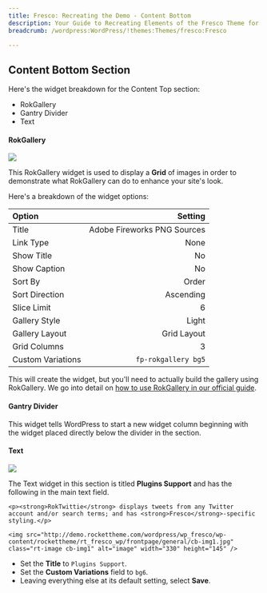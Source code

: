 ```yaml
---
title: Fresco: Recreating the Demo - Content Bottom
description: Your Guide to Recreating Elements of the Fresco Theme for WordPress
breadcrumb: /wordpress:WordPress/!themes:Themes/fresco:Fresco

---
```


Content Bottom Section
-----
Here's the widget breakdown for the Content Top section:

* RokGallery
* Gantry Divider
* Text

#### RokGallery

![][demo1]

This RokGallery widget is used to display a **Grid** of images in order to demonstrate what RokGallery can do to enhance your site's look.

Here's a breakdown of the widget options: 

| Option            |                     Setting |  
| :---------------- | --------------------------: |  
| Title             | Adobe Fireworks PNG Sources |  
| Link Type         |                        None |  
| Show Title        |                          No |  
| Show Caption      |                          No |  
| Sort By           |                       Order |  
| Sort Direction    |                   Ascending |  
| Slice Limit       |                           6 |  
| Gallery Style     |                       Light |  
| Gallery Layout    |                 Grid Layout |  
| Grid Columns      |                           3 |  
| Custom Variations |         `fp-rokgallery bg5` |  

This will create the widget, but you'll need to actually build the gallery using RokGallery. We go into detail on [how to use RokGallery in our official guide][rokgallery].

#### Gantry Divider

This widget tells WordPress to start a new widget column beginning with the widget placed directly below the divider in the section.

#### Text

![][demo2]

The Text widget in this section is titled **Plugins Support** and has the following in the main text field.

~~~
<p><strong>RokTwittie</strong> displays tweets from any Twitter account and/or search terms; and has <strong>Fresco</strong>-specific styling.</p>

<img src="http://demo.rockettheme.com/wordpress/wp_fresco/wp-content/rockettheme/rt_fresco_wp/frontpage/general/cb-img1.jpg" class="rt-image cb-img1" alt="image" width="330" height="145" />
~~~

* Set the **Title** to `Plugins Support`.
* Set the **Custom Variations** field to `bg6`.
* Leaving everything else at its default setting, select **Save**.

[demo1]: assets/demo_10.jpeg
[demo2]: assets/demo_11.jpeg
[rokgallery]: ../../plugins/rokgallery